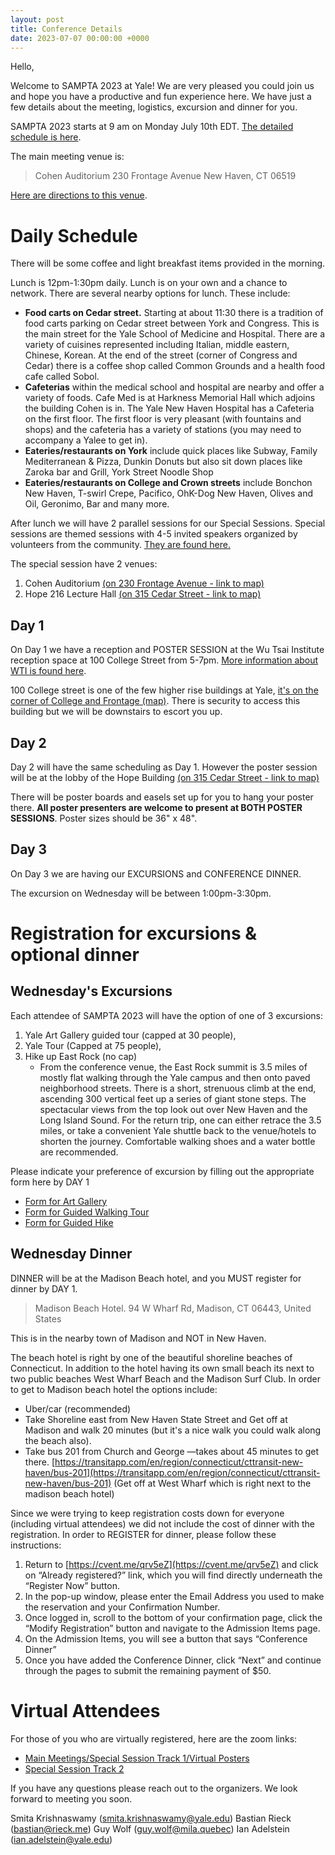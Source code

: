 ```yaml
---
layout: post
title: Conference Details
date: 2023-07-07 00:00:00 +0000
---
```


Hello, 

Welcome to SAMPTA 2023 at Yale! We are very pleased you could join us and hope you have a productive and fun experience here. We have just a few details about the meeting, logistics, excursion and dinner for you. 

SAMPTA 2023 starts at 9 am on Monday July 10th EDT. [The detailed schedule is here](https://sampta2023.github.io/schedule/). 

The main meeting venue is:

> Cohen Auditorium 
> 230 Frontage Avenue
> New Haven, CT 06519

[Here are directions to this venue](https://campuspress-test.yale.edu/cnspy/directions-to-cohen-auditorium/).

# Daily Schedule

There will be some coffee and light breakfast items provided in the morning. 

Lunch is 12pm-1:30pm daily. Lunch is on your own and a chance to network. There are several nearby options for lunch. These include: 

- **Food carts on Cedar street.** Starting at about 11:30 there is a tradition of food carts parking on Cedar street between York and Congress. This is the main street for the Yale School of Medicine and Hospital. There are a variety of cuisines represented including Italian, middle eastern, Chinese, Korean. At the end of the street (corner of Congress and Cedar) there is a coffee shop called Common Grounds and a health food cafe called Sobol. 
- **Cafeterias** within the medical school and hospital are nearby and offer a variety of foods. Cafe Med is at Harkness Memorial Hall which adjoins the building Cohen is in. The Yale New Haven Hospital has a Cafeteria on the first floor. The first floor is very pleasant (with fountains and shops) and the cafeteria has a variety of stations (you may need to accompany a Yalee to get in). 
- **Eateries/restaurants on York** include quick places like Subway, Family Mediterranean & Pizza, Dunkin Donuts but also sit down places like Zaroka bar and Grill, York Street Noodle Shop
- **Eateries/restaurants on College and Crown streets** include Bonchon New Haven, T-swirl Crepe, Pacifico, OhK-Dog New Haven, Olives and Oil, Geronimo, Bar and many more. 

After lunch we will have 2 parallel sessions for our Special Sessions. Special sessions are themed sessions with 4-5 invited speakers organized by volunteers from the community. [They are found here.](https://sampta2023.github.io/speakers/)

The special session have 2 venues: 

1. Cohen Auditorium [(on 230 Frontage Avenue - link to map)](https://campuspress-test.yale.edu/cnspy/directions-to-cohen-auditorium/) 
2. Hope 216 Lecture Hall [(on 315 Cedar Street - link to map)](https://www.campus-maps.com/yale-university/hope-memorial-building-315-cedar-st/) 

## Day 1

On Day 1 we have a reception and POSTER SESSION at the Wu Tsai Institute reception space at 100 College Street from 5-7pm. [More information about WTI is found here](https://wti.yale.edu/).

100 College street is one of the few higher rise buildings at Yale, [it's  on the corner of College and Frontage (map)](https://www.loopnet.com/Listing/100-College-St-New-Haven-CT/9650923/).
There is security to access this building but we will be downstairs to escort you up. 


## Day 2
Day 2 will have the same scheduling as Day 1. However the poster session will be at the lobby of the Hope Building [(on 315 Cedar Street - link to map)](https://www.campus-maps.com/yale-university/hope-memorial-building-315-cedar-st/)

There will be poster boards and easels set up for you to hang your poster there. **All poster presenters are welcome to present at BOTH POSTER SESSIONS**. Poster sizes should be 36" x 48". 

## Day 3

On Day 3 we are having our EXCURSIONS and CONFERENCE DINNER.

The excursion on Wednesday will be between 1:00pm-3:30pm. 

# Registration for excursions & optional dinner
## Wednesday's Excursions

Each attendee of SAMPTA 2023 will have the option of one of 3 excursions:

1. Yale Art Gallery guided tour (capped at 30 people), 
2. Yale Tour (Capped at 75 people), 
3. Hike up East Rock (no cap)
	- From the conference venue, the East Rock summit is 3.5 miles of mostly flat walking through the Yale campus and then onto paved neighborhood streets. There is a short, strenuous climb at the end, ascending 300 vertical feet up a series of giant stone steps. The spectacular views from the top look out over New Haven and the Long Island Sound. For the return trip, one can either retrace the 3.5 miles, or take a convenient Yale shuttle back to the venue/hotels to shorten the journey. Comfortable walking shoes and a water bottle are recommended. 

Please indicate your preference of excursion by filling out the appropriate form here by DAY 1
- [Form for Art Gallery](https://forms.gle/iD53wrQzoZJDcXMN9)
- [Form for Guided Walking Tour](https://forms.gle/dRw8jDmdssoipxz66)
- [Form for Guided Hike](https://forms.gle/iurz6ZSH2jnUyrYd9)

## Wednesday Dinner

DINNER will be at the Madison Beach hotel, and you MUST register for dinner by DAY 1.

> Madison Beach Hotel. 
> 94 W Wharf Rd, Madison, CT 06443, United States

This is in the nearby town of Madison and NOT in New Haven. 

The beach hotel is right by one of the beautiful shoreline beaches of Connecticut. In addition to the hotel having its own small beach its next to two public beaches West Wharf Beach and the Madison Surf Club. In order to get to Madison beach hotel the options include:
- Uber/car (recommended)
- Take Shoreline east from New Haven State Street and Get off at Madison and walk 20 minutes (but it's a nice walk you could walk along the beach also). 
- Take bus 201 from Church and George —takes about 45 minutes to get there. [https://transitapp.com/en/region/connecticut/cttransit-new-haven/bus-201](https://transitapp.com/en/region/connecticut/cttransit-new-haven/bus-201) (Get off at West Wharf which is right next to the madison beach hotel)

Since we were trying to keep registration costs down for everyone (including virtual attendees) we did not include the cost of dinner with the registration.  In order to REGISTER for dinner, please follow these instructions:

1. Return to [https://cvent.me/qrv5eZ](https://cvent.me/qrv5eZ) and click on “Already registered?” link, which you will find directly underneath the “Register Now” button.  
2. In the pop-up window, please enter the Email Address you used to make the reservation and your Confirmation Number.  
3. Once logged in, scroll to the bottom of your confirmation page, click the “Modify Registration” button and navigate to the Admission Items page. 
4. On the Admission Items, you will see a button that says “Conference Dinner”
5. Once you have added the Conference Dinner, click “Next” and continue through the pages to submit the remaining payment of $50. 

# Virtual Attendees
For those of you who are virtually registered, here are the zoom links:
- [Main Meetings/Special Session Track 1/Virtual Posters](https://zoom.us/j/94573213828)
- [Special Session Track 2](https://yale.zoom.us/j/92949282124)

If you have any questions please reach out to the organizers. We look forward to meeting you soon.  

Smita Krishnaswamy (smita.krishnaswamy@yale.edu)
Bastian Rieck (bastian@rieck.me)
Guy Wolf (guy.wolf@mila.quebec)
Ian Adelstein (ian.adelstein@yale.edu)
